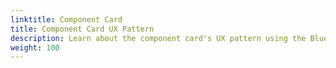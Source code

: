 ```yaml
---
linktitle: Component Card
title: Component Card UX Pattern
description: Learn about the component card's UX pattern using the BlueJay Design System (BJDS) and how it operates in Open 3D Engine (O3DE).
weight: 100
---
```

